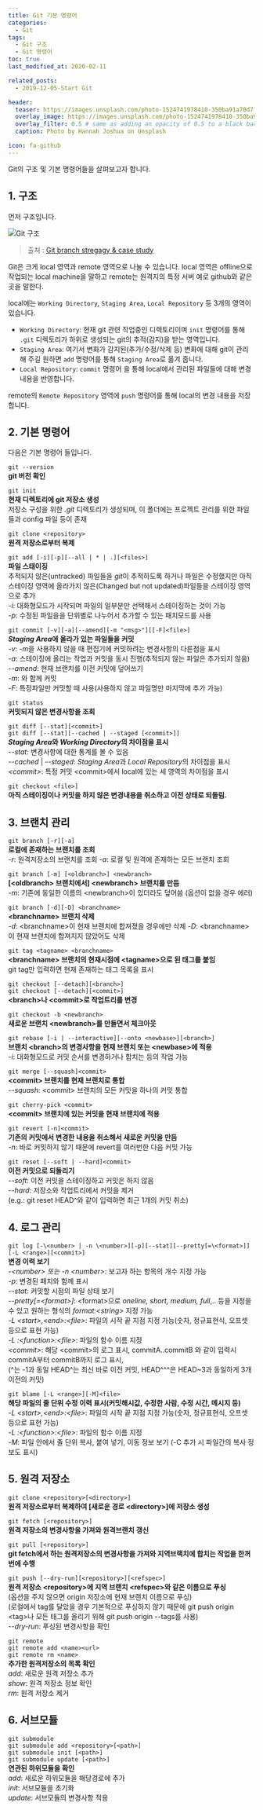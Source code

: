 ```yaml
---
title: Git 기본 명령어
categories: 
  - Git
tags: 
  - Git 구조
  - Git 명령어
toc: true
last_modified_at: 2020-02-11

related_posts:
  - 2019-12-05-Start Git

header:
  teaser: https://images.unsplash.com/photo-1524741978410-350ba91a70d7?ixlib=rb-1.2.1&ixid=eyJhcHBfaWQiOjEyMDd9&auto=format&fit=crop&w=256&q=40
  overlay_image: https://images.unsplash.com/photo-1524741978410-350ba91a70d7?ixlib=rb-1.2.1&ixid=eyJhcHBfaWQiOjEyMDd9&auto=format&fit=crop&w=1024&q=80
  overlay_filter: 0.5 # same as adding an opacity of 0.5 to a black background
  caption: Photo by Hannah Joshua on Unsplash

icon: fa-github
---
```


Git의 구조 및 기본 명령어들을 살펴보고자 합니다.

## 1. 구조

먼저 구조입니다.

![Git 구조](https://image.slidesharecdn.com/gitbranchstregagycasestudywoogenius-140314152231-phpapp01/95/git-branch-stregagy-case-study-2-638.jpg?cb=1413975847)
> 출처 : [Git branch stregagy & case study](https://www.slideshare.net/WooGenius/git-branch-stregagy-case-study-woo-genius)

Git은 크게 local 영역과 remote 영역으로 나눌 수 있습니다. local 영역은 offline으로 작업되는 local machine을 말하고 remote는 원격지의 특정 서버 예로 github와 같은 곳을 말한다.

local에는 `Working Directory`, `Staging Area`, `Local Repository` 등 3개의 영역이 있습니다.

- `Working Directory`: 현재 git 관련 작업중인 디렉토리이며 `init` 명령어를 통해 `.git` 디렉토리가 하위로 생성되는 git의 추적(감지)을 받는 영역입니다.
- `Staging Area`: 여기서 변화가 감지된(추가/수정/삭제 등) 변화에 대해 git이 관리 해 주길 원하면 `add` 명령어를 통해 `Staging Area`로 옮겨 줍니다.
- `Local Repository`: `commit` 명령어 을 통해 local에서 관리된 파일들에 대해 변경 내용을 반영합니다.

remote의 `Remote Repository` 영역에 `push` 명령어를 통해 local의 변경 내용을 저장합니다.


## 2. 기본 명령어

다음은 기본 명령어 들입니다.

`git --version`  
**git 버전 확인**

`git init`  
**현재 디렉토리에 git 저장소 생성**  
저장소 구성을 위한 _.git_ 디렉토리가 생성되며, 이 폴더에는 프로젝트 관리를 위한 파일들과 config 파일 등이 존재

`git clone <repository>`  
**원격 저장소로부터 복제**

`git add [-i][-p][--all | * | .][<files>]`  
**파일 스태이징**  
추적되지 않은(untracked) 파일들을 *git*이 추적하도록 하거나 파일은 수정했지만 아직 스테이징 영역에 올라가지 않은(Changed but not updated)파일들을 스테이징 영역으로 추가  
_-i_: 대화형모드가 시작되며 파일의 일부분만 선택해서 스테이징하는 것이 가능  
_-p_: 수정된 파일을을 단위별로 나누어서 추가할 수 있는 패치모드를 사용

`git commit [-v][-a][--amend][-m "<msg>"][[-F]<file>]`  
***Staging Area*에 올라가 있는 파일들을 커밋**  
_-v_: *-m*을 사용하지 않을 때 편집기에 커밋하려는 변경사항의 다른점을 표시  
_-a_: 스테이징에 올리는 작업과 커밋을 동시 진행(추적되지 않는 파일은 추가되지 않음)  
_--amend_: 현재 브랜치를 이전 커밋에 덮어쓰기  
_-m_: <msg>와 함께 커밋  
_-F_: 특정파일만 커밋할 때 사용(사용하지 않고 파일명만 마지막에 추가 가능)

`git status`  
**커밋되지 않은 변경사항을 조회**

`git diff [--stat][<commit>]`  
`git diff [--stat][--cached | --staged [<commit>]]`  
***Staging Area*와 *Working Directory*의 차이점을 표시**  
_--stat_: 변경사항에 대한 통계를 볼 수 있음  
_--cached_ | _--staged_: *Staging Area*과 *Local Repository*의 차이점을 표시  
_\<commit>_: 특정 커밋 \<commit>에서 local에 있는 세 영역의 차이점을 표시  

`git checkout <file>]`  
**아직 스테이징이나 커밋을 하지 않은 변경내용을 취소하고 이전 상태로 되돌림.**

## 3. 브랜치 관리

`git branch [-r][-a]`  
**로컬에 존재하는 브랜치를 조회**  
_-r_: 원격저장소의 브랜치를 조회
_-a_: 로컬 및 원격에 존재하는 모든 브랜치 조회

`git branch [-m] [<oldbranch>] <newbranch>`  
**[\<oldbranch> 브랜치에서] \<newbranch> 브랜치를 만듬**  
_-m_: 기존에 동일한 이름의 \<newbranch>이 있더라도 덮어씀 (옵션이 없을 경우 에러)

`git branch [-d][-D] <branchname>`  
**\<branchname> 브랜치 삭제**  
_-d_: \<branchname>이 현재 브랜치에 합져졌을 경우에만 삭제
_-D_: \<branchname>이 현재 브랜치에 합져지지 않았어도 삭제

`git tag <tagname> <branchname>`  
**\<branchname> 브랜치의 현재시점에 \<tagname>으로 된 태그를 붙임**  
git tag만 입력하면 현재 존재하는 태그 목록을 표시

`git checkout [--detach][<branch>]`  
`git checkout [--detach][<commit>]`  
**\<branch>나 \<commit>로 작업트리를 변경**

`git checkout -b <newbranch>`  
**새로운 브랜치 \<newbranch>를 만들면서 체크아웃**

`git rebase [-i | --interactive][--onto <newbase>][<branch>]`  
**브랜치 \<branch>의 변경사항을 현재 브랜치 또는 \<newbase>에 적용**  
_-i_: 대화형모드로 커밋 순서를 변경하거나 합치는 등의 작업 가능

`git merge [--squash]<commit>`  
**\<commit> 브랜치를 현재 브랜치로 통합**  
_--squash_: \<commit> 브랜치의 모든 커밋을 하나의 커밋 통합

`git cherry-pick <commit>`  
**\<commit> 브랜치에 있는 커밋을 현재 브랜치에 적용**

`git revert [-n]<commit>`  
**기존의 커밋에서 변경한 내용을 취소해서 새로운 커밋을 만듬**  
_-n_: 바로 커밋하지 않기 때문에 revert를 여러번한 다음 커밋 가능

`git reset [--soft | --hard]<commit>`  
**이전 커밋으로 되돌리기**  
_--soft_: 이전 커밋을 스테이징하고 커밋은 하지 않음  
_--hard_: 저장소와 작업트리에서 커밋을 제거  
(e.g.: git reset HEAD^와 같이 입력하면 최근 1개의 커밋 취소)

## 4. 로그 관리

`git log [-\<number> | -n \<number>][-p][--stat][--pretty[=\<format>]][-L <range>][<commit>]`  
**변경 이력 보기**  
_-\<number> 또는 -n \<number>_: 보고자 하는 항목의 개수 지정 가능  
_-p_: 변경된 패치와 함께 표시  
_--stat_: 커밋할 시점의 파일 상태 보기  
_--pretty[=\<format>]_: \<format>으로 *oneline, short, medium, full*,.. 등을 지정을 수 있고 원하는 형식의 *format:\<string>* 지정 가능  
_-L \<start>,\<end>:\<file>_: 파일의 시작 끝 지점 지정 가능(숫자, 정규표현식, 오프셋 등으로 표현 가능)  
_-L :\<function>:\<file>_: 파일의 함수 이름 지정  
_\<commit>_: 해당 \<commit>의 로그 표시, commitA..commitB 와 같이 입력시 commitA부터 commitB까지 로그 표시,  
(^는 -1과 동일 HEAD^는 최신 바로 이전 커밋, HEAD^^^은 HEAD~3과 동일하게 3개 이전의 커밋)

`git blame [-L <range>][-M]<file>`  
**해당 파일의 줄 단위 수정 이력 표시(커밋해시값, 수정한 사람, 수정 시간, 메시지 등)**  
_-L \<start>,\<end>:\<file>_: 파일의 시작 끝 지점 지정 가능(숫자, 정규표현식, 오프셋 등으로 표현 가능)  
_-L :\<function>:\<file>_: 파일의 함수 이름 지정  
_-M_: 파일 안에서 줄 단위 복사, 붙여 넣기, 이동 정보 보기 (-C 추가 시 파일간의 복사 정보도 표시)


## 5. 원격 저장소

`git clone <repository>[<directory>]`  
**원격 저장소로부터 복제하여 [새로운 경로 \<directory>]에 저장소 생성**

`git fetch [<repository>]`  
**원격 저장소의 변경사항을 가져와 원격브랜치 갱신**
 
`git pull [<repository>]`  
**git fetch에서 하는 원격저장소의 변경사항을 가져와 지역브랙치에 합치는 작업을 한꺼번에 수행**

`git push [--dry-run][<repository>][<refspec>]`  
**원격 저장소 \<repository>에 지역 브랜치 \<refspec>와 같은 이름으로 푸싱**  
(옵션을 주지 않으면 origin 저장소에 현재 브랜치 이름으로 푸싱)  
(로컬에서 tag를 달았을 경우 기본적으로 푸싱하지 않기 때문에 git push origin \<tag>나 모든 태그를 올리기 위해 git push origin --tags를 사용)  
_--dry-run_: 푸싱된 변경사항을 확인

`git remote`  
`git remote add <name><url>`  
`git remote rm <name>`  
**추가한 원격저장소의 목록 확인**  
_add_: 새로운 원격 저장소 추가  
_show_: 원격 저장소 정보 확인  
_rm_: 원격 저장소 제거


## 6. 서브모듈

`git submodule`  
`git submodule add <repository>[<path>]`  
`git submodule init [<path>]`  
`git submodule update [<path>]`  
**연관된 하위모듈을 확인**  
_add_: 새로운 하위모듈을 해당경로에 추가  
_init_: 서브모듈을 초기화  
_update_: 서브모듈의 변경사항 적용
